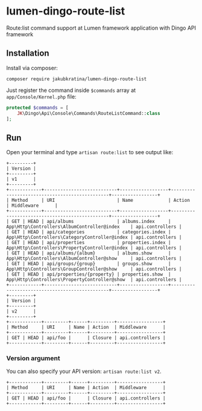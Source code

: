 # lumen-dingo-route-list
Route:list command support at Lumen framework application with Dingo API framework

## Installation

Install via composer:

```
composer require jakubkratina/lumen-dingo-route-list
```

Just register the command inside `$commands` array at `app/Console/Kernel.php` file:

```php
protected $commands = [
	JK\Dingo\Api\Console\Commands\RouteListCommand::class
];
```

## Run

Open your terminal and type `artisan route:list` to see output like:

```
+---------+
| Version |
+---------+
| v1      |
+---------+
+------------+---------------------------+------------------+-----------------------------------------------+-----------------+
| Method     | URI                       | Name             | Action                                        | Middleware      |
+------------+---------------------------+------------------+-----------------------------------------------+-----------------+
| GET | HEAD | api/albums                | albums.index     | App\Http\Controllers\AlbumController@index    | api.controllers |
| GET | HEAD | api/categories            | categories.index | App\Http\Controllers\CategoryController@index | api.controllers |
| GET | HEAD | api/properties            | properties.index | App\Http\Controllers\PropertyController@index | api.controllers |
| GET | HEAD | api/albums/{album}        | albums.show      | App\Http\Controllers\AlbumController@show     | api.controllers |
| GET | HEAD | api/groups/{group}        | groups.show      | App\Http\Controllers\GroupController@show     | api.controllers |
| GET | HEAD | api/properties/{property} | properties.show  | App\Http\Controllers\PropertyController@show  | api.controllers |
+------------+---------------------------+------------------+-----------------------------------------------+-----------------+
+---------+
| Version |
+---------+
| v2      |
+---------+
+------------+---------+------+---------+-----------------+
| Method     | URI     | Name | Action  | Middleware      |
+------------+---------+------+---------+-----------------+
| GET | HEAD | api/foo |      | Closure | api.controllers |
+------------+---------+------+---------+-----------------+

```

### Version argument

You can also specify your API version: `artisan route:list v2`.

```
+------------+---------+------+---------+-----------------+
| Method     | URI     | Name | Action  | Middleware      |
+------------+---------+------+---------+-----------------+
| GET | HEAD | api/foo |      | Closure | api.controllers |
+------------+---------+------+---------+-----------------+
```

